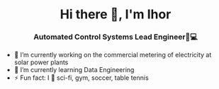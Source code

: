 <h1 align="center">Hi there 👋, I'm Ihor</h1>
<h3 align="center">Automated Control Systems Lead Engineer🏼‍💻</h3>

- 🔭 I’m currently working on the commercial metering of electricity at solar power plants
- 🌱 I’m currently learning Data Engineering
- ⚡ Fun fact: I 💖 sci-fi, gym, soccer, table tennis



<!--
**ihoraryku/ihoraryku** is a ✨ _special_ ✨ repository because its `README.md` (this file) appears on your GitHub profile.

Here are some ideas to get you started:

- 🔭 I’m currently working on ...
- 🌱 I’m currently learning ...
- 👯 I’m looking to collaborate on ...
- 🤔 I’m looking for help with ...
- 💬 Ask me about ...
- 📫 How to reach me: ...
- 😄 Pronouns: ...
- ⚡ Fun fact: ...
-->
